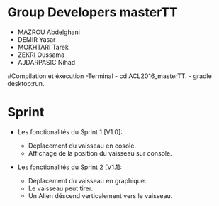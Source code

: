 # Group Developers masterTT

- MAZROU Abdelghani
- DEMIR Yasar
- MOKHTARI Tarek
- ZEKRI Oussama
- AJDARPASIC Nihad

#Compilation et éxecution
-Terminal
	- cd ACL2016_masterTT.
	- gradle desktop:run.


# Sprint
- Les fonctionalités du Sprint 1  [V1.0]:
    - Déplacement du vaisseau en cosole.
    - Affichage de la position du vaisseau sur console.

- Les fonctionalités du Sprint 2  [V1.1]:
    - Déplacement du vaisseau en graphique.
    - Le vaisseau peut tirer.
    - Un Alien déscend verticalement vers le vaisseau.
